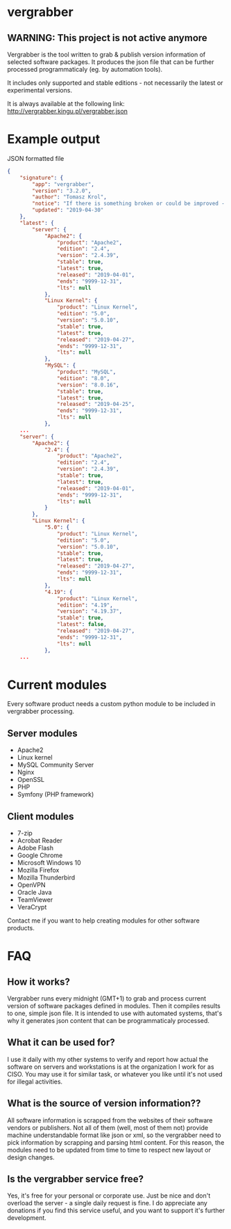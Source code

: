 # vergrabber

## WARNING: This project is not active anymore

Vergrabber is the tool written to grab & publish version information of selected software packages.
It produces the json file that can be further processed programmaticaly (eg. by automation tools).

It includes only supported and stable editions - not necessarily the latest or experimental versions.

It is always available at the following link: http://vergrabber.kingu.pl/vergrabber.json

# Example output
JSON formatted file

```json
{
    "signature": {
        "app": "vergrabber",
        "version": "3.2.0",
        "author": "Tomasz Krol",
        "notice": "If there is something broken or could be improved - please email me at vergrabber@kingu.pl",
        "updated": "2019-04-30"
    },
    "latest": {
        "server": {
            "Apache2": {
                "product": "Apache2",
                "edition": "2.4",
                "version": "2.4.39",
                "stable": true,
                "latest": true,
                "released": "2019-04-01",
                "ends": "9999-12-31",
                "lts": null
            },
            "Linux Kernel": {
                "product": "Linux Kernel",
                "edition": "5.0",
                "version": "5.0.10",
                "stable": true,
                "latest": true,
                "released": "2019-04-27",
                "ends": "9999-12-31",
                "lts": null
            },
            "MySQL": {
                "product": "MySQL",
                "edition": "8.0",
                "version": "8.0.16",
                "stable": true,
                "latest": true,
                "released": "2019-04-25",
                "ends": "9999-12-31",
                "lts": null
            },  
	...
    "server": {
        "Apache2": {
            "2.4": {
                "product": "Apache2",
                "edition": "2.4",
                "version": "2.4.39",
                "stable": true,
                "latest": true,
                "released": "2019-04-01",
                "ends": "9999-12-31",
                "lts": null
            }
        },
        "Linux Kernel": {
            "5.0": {
                "product": "Linux Kernel",
                "edition": "5.0",
                "version": "5.0.10",
                "stable": true,
                "latest": true,
                "released": "2019-04-27",
                "ends": "9999-12-31",
                "lts": null
            },
            "4.19": {
                "product": "Linux Kernel",
                "edition": "4.19",
                "version": "4.19.37",
                "stable": true,
                "latest": false,
                "released": "2019-04-27",
                "ends": "9999-12-31",
                "lts": null
            }, 
	...
```

# Current modules

Every software product needs a custom python module to be included in vergrabber processing.

## Server modules

- Apache2
- Linux kernel
- MySQL Community Server
- Nginx
- OpenSSL
- PHP
- Symfony (PHP framework)

## Client modules

- 7-zip
- Acrobat Reader
- Adobe Flash
- Google Chrome
- Microsoft Windows 10
- Mozilla Firefox
- Mozilla Thunderbird
- OpenVPN
- Oracle Java
- TeamViewer
- VeraCrypt

Contact me if you want to help creating modules for other software products. 

# FAQ
## How it works?
Vergrabber runs every midnight (GMT+1) to grab and process current version of software packages defined in modules. Then it compiles results to one, simple json file. It is intended to use with automated systems, that's why it generates json content that can be programmaticaly processed.

## What it can be used for?
I use it daily with my other systems to verify and report how actual the software on servers and workstations is at the organization I work for as CISO. You may use it for similar task, or whatever you like until it's not used for illegal activities.

## What is the source of version information??
All software information is scrapped from the websites of their software vendors or publishers. Not all of them (well, most of them not) provide machine understandable format like json or xml, so the vergrabber need to pick information by scrapping and parsing html content. For this reason, the modules need to be updated from time to time to respect new layout or design changes.

## Is the vergrabber service free?
Yes, it's free for your personal or corporate use. Just be nice and don't overload the server - a single daily request is fine. I do appreciate any donations if you find this service useful, and you want to support it's further development.
